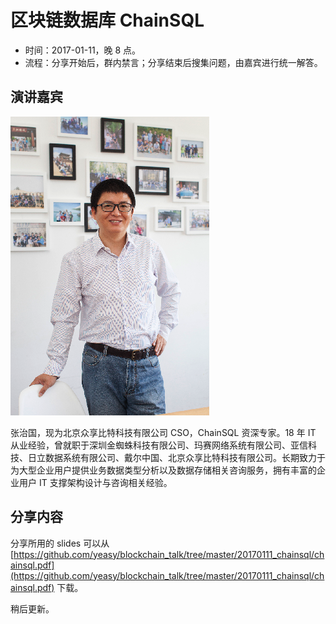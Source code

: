 # 区块链数据库 ChainSQL

* 时间：2017-01-11，晚 8 点。
* 流程：分享开始后，群内禁言；分享结束后搜集问题，由嘉宾进行统一解答。


## 演讲嘉宾

![Zhiguo Zhang](zzg.png)

张治国，现为北京众享比特科技有限公司 CSO，ChainSQL 资深专家。18 年 IT 从业经验，曾就职于深圳金蜘蛛科技有限公司、玛赛网络系统有限公司、亚信科技、日立数据系统有限公司、戴尔中国、北京众享比特科技有限公司。长期致力于为大型企业用户提供业务数据类型分析以及数据存储相关咨询服务，拥有丰富的企业用户 IT 支撑架构设计与咨询相关经验。

## 分享内容

分享所用的 slides 可以从 [https://github.com/yeasy/blockchain_talk/tree/master/20170111_chainsql/chainsql.pdf](https://github.com/yeasy/blockchain_talk/tree/master/20170111_chainsql/chainsql.pdf) 下载。

稍后更新。

